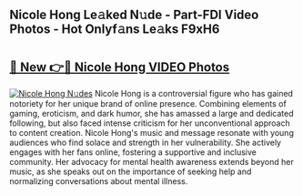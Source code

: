 ## Nicole Hong Le𝚊ked N𝚞de - Part-FDI Video Photos - Hot Onlyf𝚊ns Le𝚊ks F9xH6

# <h2><a href="http://ac39252.deff.icu/?id=Nicole+Hong">🔗 New 👉🔴 Nicole Hong VIDEO Photos</a></h2>

[![Nicole Hong N𝚞des](https://i.imgur.com/rIISA9y.gif)](http://ac39252.deff.icu/?id=Nicole+Hong)
Nicole Hong is a controversial figure who has gained notoriety for her unique brand of online presence. Combining elements of gaming, eroticism, and dark humor, she has amassed a large and dedicated following, but also faced intense criticism for her unconventional approach to content creation. Nicole Hong's music and message resonate with young audiences who find solace and strength in her vulnerability. She actively engages with her fans online, fostering a supportive and inclusive community. Her advocacy for mental health awareness extends beyond her music, as she speaks out on the importance of seeking help and normalizing conversations about mental illness.
